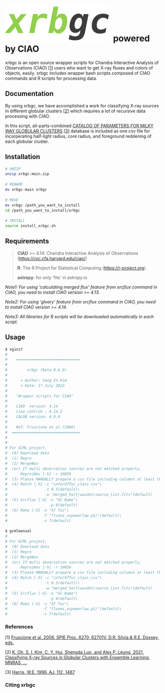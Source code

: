 # ![xrbgc_logo](xrbgc_logo.png) powered by CIAO

xrbgc is an open source wrapper scripts for Chandra Interactive Analysis of Observations (CIAO) [[1](#References)] users who want to get X-ray fluxes and colors of objects, easily. xrbgc includes wrapper bash scripts composed of CIAO commands and R scripts for processing data.



## Documentation

By using xrbgc, we have accomplished a work for classifying X-ray sources in different globular clusters [[2](#References)] which requires a lot of recursive data processing with CIAO.

In this script, all-parts-combined [CATALOG OF PARAMETERS FOR MILKY WAY GLOBULAR CLUSTERS](https://physics.mcmaster.ca/~harris/mwgc.dat) [[3](#References)] database is included as one csv file for incorperating half-light radius, core radius, and foreground reddening of each globular cluster.



## Installation

```bash
# UNZIP
unzip xrbgc-main.zip

# RENAME
mv xrbgc-main xrbgc

# MOVE
mv xrbgc /path_you_want_to_install
cd /path_you_want_to_install/xrbgc

# INSTALL
source install_xrbgc.sh
```



## Requirements

> **CIAO** >= 4.14: Chandra Interactive Analysis of Observations (https://cxc.cfa.harvard.edu/ciao/)
>
> **R**: The R Project for Statistical Computing (https://r-project.org)
>
> **astropy**: for only 'fits' in astropy.io

*Note1: For using 'calculating merged flux' feature from srcflux command in CIAO, you need to install CIAO version >= 4.13.*

*Note2: For using 'glvary' feature from srcflux command in CIAO, you need to install CIAO version >= 4.14.*

*Note3: All libraries for R scripts will be downloaded automatically in each script.*



## Usage

```bash
$ xginit
#   
#    =============================
# 
#         xrbgc (beta 0.6.9)
# 
#      > Author: Sang In Kim
#      > Date: 17 July 2022
# 
#    "Wrapper scripts for CIAO"
# 
#    CIAO  version: 4.14
#    ciao_contrib : 4.14.2
#    CALDB version: 4.9.8
# 
#    Ref: Fruscione et al.(2006)
#  ===============================
# 
# 
# For GCML project,
#  (0) Download data
#  (1) Repro
#  (2) MergeWav
#  (or) If multi observation sources are not matched properly,
#      ReprojWav [-h] -r 10059
#  (3) Please MANUALLY prepare a csv file including columns at least these: "ra,dec,source_type"
#  (4) Match [-h] -c "info/47Tuc_class.csv"\
#                 -t 0.5(default)\
#                 -w "merged_half/wavdet/source_list.fits"(default)
#  (5) Srcflux [-h] -n "GC Name"\
#                   -p 0(default)
#  (6) Make [-h] -n "47 Tuc"\
#                -f "fluxes_xspowerlaw.p1/"(default)\
#                -v T(default)

$ gcmlmanual
#
# For GCML project,
#  (0) Download data
#  (1) Repro
#  (2) MergeWav
#  (or) If multi observation sources are not matched properly,
#      ReprojWav [-h] -r 10059
#  (3) Please MANUALLY prepare a csv file including columns at least these: "ra,dec,source_type"
#  (4) Match [-h] -c "info/47Tuc_class.csv"\
#                 -t 0.5(default)\
#                 -w "merged_half/wavdet/source_list.fits"(default)
#  (5) Srcflux [-h] -n "GC Name"\
#                   -p 0(default)
#  (6) Make [-h] -n "47 Tuc"\
#                -f "fluxes_xspowerlaw.p1/"(default)\
#                -v T(default)
```





### References
[1] [Fruscione et al. 2006, SPIE Proc. 6270, 62701V, D.R. Silvia & R.E. Doxsey, eds.](https://doi.org/10.1117/12.671760)

[2] [K. Oh, S. I. Kim, C. Y. Hui, Shengda Luo, and Alex P. Leung, 2021, Classifying X-ray Sources in Globular Clusters with Ensemble Learning, MNRAS, ...]()

[3] [Harris, W.E. 1996, AJ, 112, 1487](http://adsabs.harvard.edu/full/1996AJ....112.1487H)





### Citing xrbgc

